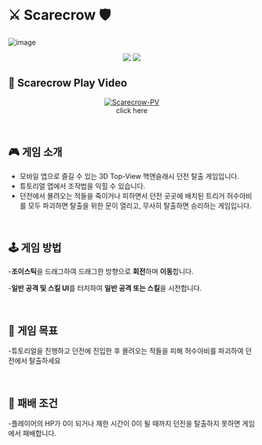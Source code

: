 # ⚔️ Scarecrow 🛡️
![image](https://github.com/GameProgrammingTeam8/Scarecrow/assets/50892930/d8d01a6a-59ed-49c3-a517-6d9ade66b4d1)

<p align="middle" >
  <img src="https://img.shields.io/badge/Unity-000000 style=flat&logo=Unity&logoColor=white"/> <img src="https://img.shields.io/badge/C Sharp-6600FF?style=flat&logo=CSharp&logoColor=white"/>  
</p>


## 📼 Scarecrow Play Video
<div align="center">
  
[![Scarecrow-PV](https://i9.ytimg.com/vi_webp/xlBjz41J35A/mq2.webp?sqp=CMz6mLUG&rs=AOn4CLAI6oEPK4mctDfag7Vg98gj7AxnNg)](https://www.youtube.com/watch?v=xlBjz41J35A)</br>
click here
</div>

</br>

## 🎮 게임 소개
- 모바일 앱으로 즐길 수 있는 3D Top-View 핵앤슬래시 던전 탈출 게임입니다.
- 튜토리얼 맵에서 조작법을 익힐 수 있습니다.
- 던전에서 몰려오는 적들을 죽이거나 피하면서 던전 곳곳에 배치된 트리거 허수아비를 모두 파괴하면 탈출을 위한 문이 열리고, 무사히 탈출하면 승리하는 게임입니다.

</br>

## 🕹️ 게임 방법

-**조이스틱**을 드래그하여 드래그한 방향으로 **회전**하며 **이동**합니다.

-**일반 공격 및 스킬 UI**를 터치하여 **일반 공격 또는 스킬**을 시전합니다.

</br>

## 🎯 게임 목표

-튜토리얼을 진행하고 던전에 진입한 후 몰려오는 적들을 피해 허수아비를 파괴하여 던전에서 탈출하세요

</br>

## 🏴 패배 조건
-플레이어의 HP가 0이 되거나 제한 시간이 0이 될 때까지 던전을 탈출하지 못하면 게임에서 패배합니다.

</br>
